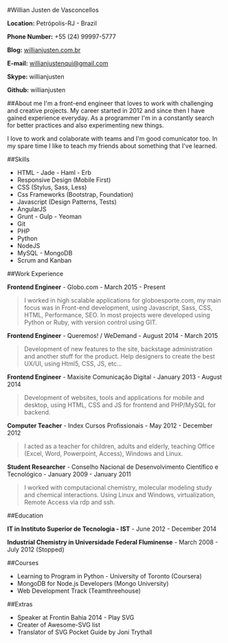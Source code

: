 #Willian Justen de Vasconcellos

**Location:** Petrópolis-RJ - Brazil

**Phone Number:** +55 (24) 99997-5777

**Blog:** [willianjusten.com.br](http://willianjusten.com.br)

**E-mail:** willianjustenqui@gmail.com

**Skype:** willianjusten

**Github:** willianjusten

##About me
I'm a front-end engineer that loves to work with challenging and creative projects. My career started in 2012 and since then I have gained experience everyday. As a programmer I'm in a constantly search for better practices and also experimenting new things.

I love to work and colaborate with teams and I'm good comunicator too. In my spare time I like to teach my friends about something that I've learned.


##Skills

* HTML - Jade - Haml - Erb
* Responsive Design (Mobile First)
* CSS (Stylus, Sass, Less)
* Css Frameworks (Bootstrap, Foundation)
* Javascript (Design Patterns, Tests)
* AngularJS
* Grunt - Gulp - Yeoman
* Git
* PHP
* Python
* NodeJS
* MySQL - MongoDB
* Scrum and Kanban

##Work Experience

**Frontend Engineer** - Globo.com - March 2015 - Present

>I worked in high scalable applications for globoesporte.com, my main focus was in Front-end development, using Javascript, Sass, CSS, HTML, Performance, SEO. In most projects were developed using Python or Ruby, with version control using GIT.

**Frontend Engineer** - Queremos! / WeDemand - August 2014 - March 2015

> Development of new features to the site, backstage administration and another stuff for the product. Help designers to create the best UX/UI, using Html5, CSS, JS, etc...

**Frontend Engineer** - Maxisite Comunicação Digital - January 2013 - August 2014

> Development of websites, tools and applications for mobile and desktop, using HTML, CSS and JS for frontend and PHP/MySQL for backend.

**Computer Teacher** - Index Cursos Profissionais - May 2012 - December 2012

> I acted as a teacher for children, adults and elderly, teaching Office (Excel, Word, Powerpoint, Access), Windows and Linux.

**Student Researcher** - Conselho Nacional de Desenvolvimento Científico e Tecnológico - January 2009 - January 2011

> I worked with computacional chemistry, molecular modeling study and chemical interactions. Using Linux and Windows, virtualization, Remote Access via rdp and ssh.


##Education

**IT in Instituto Superior de Tecnologia - IST** - June 2012 - December 2014

**Industrial Chemistry in Universidade Federal Fluminense** - March 2008 - July 2012 (Stopped)


##Courses

* Learning to Program in Python - University of Toronto (Coursera)
* MongoDB for Node.js Developers (Mongo University)
* Web Development Track (Teamthreehouse)

##Extras

* Speaker at Frontin Bahia 2014 - Play SVG
* Creater of Awesome-SVG list
* Translator of SVG Pocket Guide by Joni Trythall






